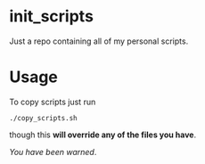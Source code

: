 # init_scripts
Just a repo containing all of my personal scripts.

# Usage
To copy scripts just run
```
./copy_scripts.sh
```
though this **will override any of the files you have**.

*You have been warned*.
